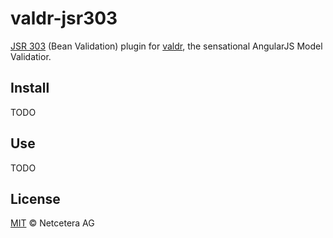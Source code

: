 valdr-jsr303
============

[JSR 303](http://beanvalidation.org/) (Bean Validation) plugin for [valdr](https://github.com/netceteragroup/valdr), the sensational AngularJS Model Validatior.

## Install

TODO

## Use

TODO

## License

[MIT](http://opensource.org/licenses/MIT) © Netcetera AG
